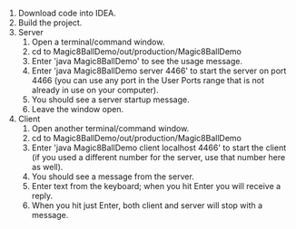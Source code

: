 <ol>
<li> Download code into IDEA.</li> 
<li> Build the project.</li>
<li> Server
   <ol>
   <li> Open a terminal/command window.</li>
   <li> cd to Magic8BallDemo/out/production/Magic8BallDemo</li>
   <li> Enter 'java Magic8BallDemo' to see the usage message.</li>
   <li> Enter 'java Magic8BallDemo server 4466' to start the server 
        on port 4466 (you can use any port in the User Ports 
        range that is not already in use on your computer).</li>
   <li> You should see a server startup message.</li>
   <li> Leave the window open.</li>
   </ol>
   </li>
<li> Client
   <ol>
   <li> Open another terminal/command window.</li>
   <li> cd to Magic8BallDemo/out/production/Magic8BallDemo</li>
   <li> Enter 'java Magic8BallDemo client localhost 4466' to start 
        the client (if you used a different number for the server, 
        use that number here as well).</li>
   <li> You should see a message from the server.
   <li> Enter text from the keyboard; when you hit Enter you will 
        receive a reply.</li>
   <li> When you hit just Enter, both client and server will stop 
        with a message.</li>
   </ol>
</ol>
